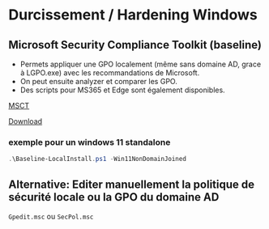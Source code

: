 ﻿# Durcissement / Hardening Windows

## Microsoft Security Compliance Toolkit (baseline)

* Permets appliquer une GPO localement (même sans domaine AD, grace à LGPO.exe) avec les recommandations de Microsoft. 
* On peut ensuite analyzer et comparer les GPO.
* Des scripts pour MS365 et Edge sont également disponibles.

[MSCT](https://docs.microsoft.com/en-us/windows/security/threat-protection/windows-security-configuration-framework/security-compliance-toolkit-10)

[Download](https://www.microsoft.com/en-us/download/details.aspx?id=55319)

### exemple pour un windows 11 standalone

```powershell
.\Baseline-LocalInstall.ps1 -Win11NonDomainJoined
```

## Alternative: Editer manuellement la politique de sécurité locale ou la GPO du domaine AD

`Gpedit.msc` ou `SecPol.msc`

